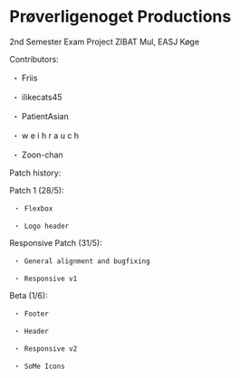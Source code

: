 # Prøverligenoget Productions
2nd Semester Exam Project
ZIBAT Mul, EASJ Køge

Contributors:

  ・ Friis
  
  ・ ilikecats45
  
  ・ PatientAsian
  
  ・ w e i h r a u c h
  
  ・ Zoon-chan
  
Patch history:

  Patch 1 (28/5):
  
     ・ Flexbox
     
     ・ Logo header
     
  Responsive Patch (31/5):
  
     ・ General alignment and bugfixing
     
     ・ Responsive v1
  
  Beta (1/6):
  
     ・ Footer
     
     ・ Header
     
     ・ Responsive v2
     
     ・ SoMe Icons
  

